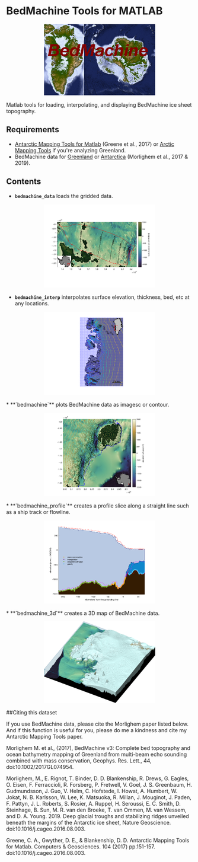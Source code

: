 # BedMachine Tools for MATLAB

<p align="center"><img src="BedMachine.png" width="300"/></p>

Matlab tools for loading, interpolating, and displaying BedMachine ice sheet topography.

## Requirements 
* [Antarctic Mapping Tools for Matlab](https://www.mathworks.com/matlabcentral/fileexchange/47638) (Greene et al., 2017) or [Arctic Mapping Tools](https://www.mathworks.com/matlabcentral/fileexchange/63324) if you're analyzing Greenland.
* BedMachine data for [Greenland](https://nsidc.org/data/IDBMG4) or [Antarctica](https://nsidc.org/data/nsidc-0756) (Morlighem et al., 2017 & 2019).

## Contents 
* **`bedmachine_data`** loads the gridded data. 
<p align="center"><img src="documentation/html/bedmachine_data_documentation_08.png" width="300"/></p>

* **`bedmachine_interp`** interpolates surface elevation, thickness, bed, etc at any locations. 
<p align="center"><img src="documentation/html/bedmachine_interp_documentation_02.png" width="300"/></p>
* **`bedmachine`** plots BedMachine data as imagesc or contour. 
<p align="center"><img src="documentation/html/bedmachine_documentation_06.png" width="300"/></p>
* **`bedmachine_profile`** creates a profile slice along a straight line such as a ship track or flowline. 
<p align="center"><img src="documentation/html/bedmachine_profile_documentation_10.png" width="300"/></p>
* **`bedmachine_3d`** creates a 3D map of BedMachine data. 
<p align="center"><img src="documentation/html/bedmachine_3d_documentation_08.png" width="300"/></p>

##Citing this dataset

If you use BedMachine data, please cite the Morlighem paper listed below. And if this function is useful for you, please do me a kindness and cite my Antarctic Mapping Tools paper.

Morlighem M. et al., (2017), BedMachine v3: Complete bed topography and ocean bathymetry mapping of Greenland from multi-beam echo sounding combined with mass conservation, Geophys. Res. Lett., 44, doi:10.1002/2017GL074954.

Morlighem, M., E. Rignot, T. Binder, D. D. Blankenship, R. Drews, G. Eagles, O. Eisen, F. Ferraccioli, R. Forsberg, P. Fretwell, V. Goel, J. S. Greenbaum, H. Gudmundsson, J. Guo, V. Helm, C. Hofstede, I. Howat, A. Humbert, W. Jokat, N. B. Karlsson, W. Lee, K. Matsuoka, R. Millan, J. Mouginot, J. Paden, F. Pattyn, J. L. Roberts, S. Rosier, A. Ruppel, H. Seroussi, E. C. Smith, D. Steinhage, B. Sun, M. R. van den Broeke, T. van Ommen, M. van Wessem, and D. A. Young. 2019. Deep glacial troughs and stabilizing ridges unveiled beneath the margins of the Antarctic ice sheet, Nature Geoscience. doi:10.1016/j.cageo.2016.08.003.

Greene, C. A., Gwyther, D. E., & Blankenship, D. D. Antarctic Mapping Tools for Matlab. Computers & Geosciences. 104 (2017) pp.151-157. doi:10.1016/j.cageo.2016.08.003.
